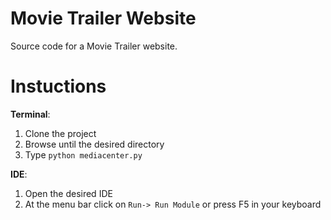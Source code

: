 # Movie Trailer Website
Source code for a Movie Trailer website.


# Instuctions
**Terminal**:
1. Clone the project
1. Browse until the desired directory
1. Type `python mediacenter.py`

**IDE**:
1. Open the desired IDE
1. At the menu bar click on `Run-> Run Module` or press F5 in your keyboard